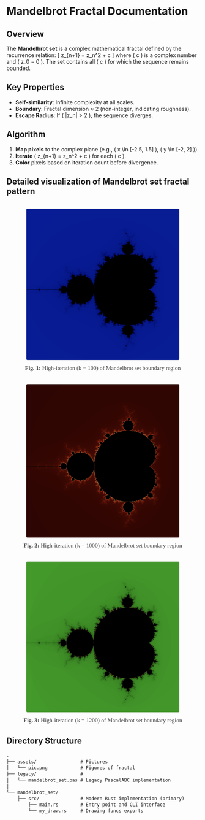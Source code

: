 # Mandelbrot Fractal Documentation

## Overview

The **Mandelbrot set** is a complex mathematical fractal defined by the recurrence relation:
\[ z_{n+1} = z_n^2 + c \]
where \( c \) is a complex number and \( z_0 = 0 \). The set contains all \( c \) for which the sequence remains bounded.

## Key Properties

- **Self-similarity**: Infinite complexity at all scales.
- **Boundary**: Fractal dimension ≈ 2 (non-integer, indicating roughness).
- **Escape Radius**: If \( |z_n| > 2 \), the sequence diverges.

## Algorithm
1. **Map pixels** to the complex plane (e.g., \( x \in [-2.5, 1.5] \), \( y \in [-2, 2] \)).
2. **Iterate** \( z_{n+1} = z_n^2 + c \) for each \( c \).
3. **Color** pixels based on iteration count before divergence.


## Detailed visualization of Mandelbrot set fractal pattern
<div style="text-align: center; margin: 2rem auto; max-width: 800px">
  <img src="./assets/k100.png" 
       alt="Detailed visualization of Mandelbrot set fractal pattern"
       style="width: 400px; border: 1px solid #eee; border-radius: 4px">
  
  <p style="font-family: 'Georgia', serif; font-size: 0.95rem; color: #444; margin-top: 0.5rem">
    <b>Fig. 1:</b> High-iteration (k = 100) of Mandelbrot set boundary region<br>
  </p>
</div>

<div style="text-align: center; margin: 2rem auto; max-width: 800px">
  <img src="./assets/k1000.png" 
       alt="Detailed visualization of Mandelbrot set fractal pattern"
       style="width: 400px; border: 1px solid #eee; border-radius: 4px">
  
  <p style="font-family: 'Georgia', serif; font-size: 0.95rem; color: #444; margin-top: 0.5rem">
    <b>Fig. 2:</b> High-iteration (k = 1000) of Mandelbrot set boundary region<br>
  </p>
</div>

<div style="text-align: center; margin: 2rem auto; max-width: 800px">
  <img src="./assets/k1200.png" 
       alt="Detailed visualization of Mandelbrot set fractal pattern"
       style="width: 400px; border: 1px solid #eee; border-radius: 4px">
  
  <p style="font-family: 'Georgia', serif; font-size: 0.95rem; color: #444; margin-top: 0.5rem">
    <b>Fig. 3:</b> High-iteration (k = 1200) of Mandelbrot set boundary region<br>
  </p>
</div>


## Directory Structure

```text
.
├── assets/                # Pictures
│   └── pic.png            # Figures of fractal
├── legacy/                # 
│   └── mandelbrot_set.pas # Legacy PascalABC implementation
│
└── mandelbrot_set/        
    ├── src/               # Modern Rust implementation (primary)
        ├── main.rs        # Entry point and CLI interface
        └── my_draw.rs     # Drawing funcs exports
